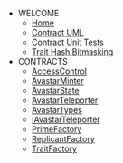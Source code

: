 * WELCOME
	* [Home](/)
	* [Contract UML](ContractUML.md) 
	* [Contract Unit Tests](UnitTestOutput.md)
	* [Trait Hash Bitmasking](TraitHashBitmasking.md)
* CONTRACTS
	* [AccessControl](AccessControl.md)
	* [AvastarMinter](AvastarMinter.md)
	* [AvastarState](AvastarState.md)
	* [AvastarTeleporter](AvastarTeleporter.md)
	* [AvastarTypes](AvastarTypes.md)
	* [IAvastarTeleporter](IAvastarTeleporter.md)
	* [PrimeFactory](PrimeFactory.md)
	* [ReplicantFactory](ReplicantFactory.md)
	* [TraitFactory](TraitFactory.md)
